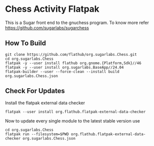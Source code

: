 # Chess Activity Flatpak

This is a Sugar front end to the gnuchess program. 
To know more refer https://github.com/sugarlabs/sugarchess

## How To Build

```
git clone https://github.com/flathub/org.sugarlabs.Chess.git
cd org.sugarlabs.Chess
flatpak -y --user install flathub org.gnome.{Platform,Sdk}//46
flatpak -y --user install org.sugarlabs.BaseApp//24.04
flatpak-builder --user --force-clean --install build org.sugarlabs.Chess.json
```

## Check For Updates

Install the flatpak external data checker
```
flatpak --user install org.flathub.flatpak-external-data-checker
```

Now to update every single module to the latest stable version use
```
cd org.sugarlabs.Chess
flatpak run --filesystem=$PWD org.flathub.flatpak-external-data-checker org.sugarlabs.Chess.json
```